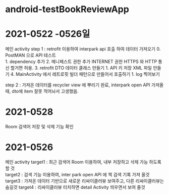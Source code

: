 # android-testBookReviewApp

# 2021-0522 -0526일
  메인 activity 
  step 1 : retrofit 이용하여 interpark api 호출 하여 데이터 가져오기
    0. PostMAN 으로 API 테스트   
    1. dependency 추가 
    2. 메니페스트 권한 추가 INTERNET 권한 HTTPS 와 HTTP 통신 할거면 허용.
    3. retrofit DTO 데이터 클래스 만들기
        1. API 키 저장 XML 파일 만들기
    4. MainActivity 에서 레트로핏 빌더 패턴으로 만들어서 호출하기 
        1. log 찍어보기 
   
  step 2 : 가져온 데이터를 recycler view 에 뿌리기 
  완료, interpark open API 가져올때, dto에 item 잘못 적어놔서 고생했음. 
    
# 2021-0528 
   Room 검색어 저장 및 삭제 기능 확인 
# 2021-0526 
  메인 activity 
  target1 : 최근 검색어 Room 이용하여, 내부 저장하고 삭제 가능 하도록 할 것  
  target2 : 검색 기능 이용하여, inter park open API 에 책 검색 기록 가져 올것 
  target3 : 가져온 데이터 기반으로 새로운 리싸이클러뷰 보여주고, 다른 리싸이클러뷰는 숨길것 
  target4 : 리싸이클러뷰 터치하면 detail Activity 띄우면서 보여 줄것 
  
  
 
 
